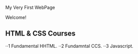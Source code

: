 My Very First WebPage

Welcome!

## HTML & CSS Courses

⋅⋅1 Fundamental HHTML.
⋅⋅2 Fundamntal CCS.
⋅⋅3 Javascript.
